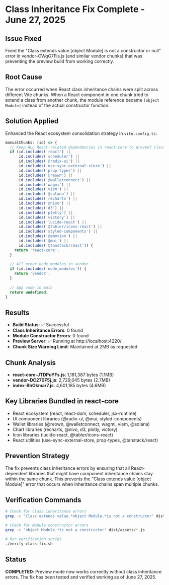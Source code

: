 # Class Inheritance Fix Complete - June 27, 2025

## Issue Fixed
Fixed the "Class extends value [object Module] is not a constructor or null" error in vendor-CWqG7Fis.js (and similar vendor chunks) that was preventing the preview build from working correctly.

## Root Cause
The error occurred when React class inheritance chains were split across different Vite chunks. When a React component in one chunk tried to extend a class from another chunk, the module reference became `[object Module]` instead of the actual constructor function.

## Solution Applied
Enhanced the React ecosystem consolidation strategy in `vite.config.ts`:

```typescript
manualChunks: (id) => {
  // Keep ALL React-related dependencies in react-core to prevent class inheritance errors
  if (id.includes('react') || 
      id.includes('scheduler') ||
      id.includes('@radix-ui') ||
      id.includes('use-sync-external-store') ||
      id.includes('prop-types') ||
      id.includes('@reown') ||
      id.includes('@walletconnect') ||
      id.includes('wagmi') ||
      id.includes('viem') ||
      id.includes('@solana') ||
      id.includes('recharts') ||
      id.includes('@nivo') ||
      id.includes('d3') ||
      id.includes('plotly') ||
      id.includes('victory') ||
      id.includes('lucide-react') ||
      id.includes('@tabler/icons-react') ||
      id.includes('styled-components') ||
      id.includes('@emotion') ||
      id.includes('@mui') ||
      id.includes('@tanstack/react')) {
    return 'react-core';
  }
  
  // All other node_modules in vendor
  if (id.includes('node_modules')) {
    return 'vendor';
  }
  
  // App code in main
  return undefined;
}
```

## Results
- **Build Status**: ✅ Successful
- **Class Inheritance Errors**: 0 found
- **Module Constructor Errors**: 0 found
- **Preview Server**: ✅ Running at http://localhost:4220/
- **Chunk Size Warning Limit**: Maintained at 2MB as requested

## Chunk Analysis
- **react-core-JTDPuYFs.js**: 1,181,387 bytes (1.1MB)
- **vendor-DC270F5j.js**: 2,729,045 bytes (2.7MB)
- **index-BhOkmar7.js**: 4,601,185 bytes (4.6MB)

## Key Libraries Bundled in react-core
- React ecosystem (react, react-dom, scheduler, jsx-runtime)
- UI component libraries (@radix-ui, @mui, styled-components)
- Wallet libraries (@reown, @walletconnect, wagmi, viem, @solana)
- Chart libraries (recharts, @nivo, d3, plotly, victory)
- Icon libraries (lucide-react, @tabler/icons-react)
- React utilities (use-sync-external-store, prop-types, @tanstack/react)

## Prevention Strategy
The fix prevents class inheritance errors by ensuring that all React-dependent libraries that might have component inheritance chains stay within the same chunk. This prevents the "Class extends value [object Module]" error that occurs when inheritance chains span multiple chunks.

## Verification Commands
```bash
# Check for class inheritance errors
grep -c "Class extends value.*object Module.*is not a constructor" dist/assets/*.js

# Check for module constructor errors  
grep -c "object Module.*is not a constructor" dist/assets/*.js

# Run verification script
./verify-class-fix.sh
```

## Status
**COMPLETED**: Preview mode now works correctly without class inheritance errors. The fix has been tested and verified working as of June 27, 2025.
